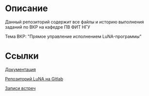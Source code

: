 # Описание

Данный репозиторий содержит все файлы и историю выполнения заданий по ВКР на кафедре ПВ ФИТ НГУ

Тема ВКР: "Прямое управление исполнением LuNA-программы"

# Ссылки

[Документация](docs/documentation.md)

[Репозиторий LuNA на Gitlab](https://gitlab.ssd.sscc.ru/luna/luna)

[Записи встреч](https://drive.google.com/file/d/18pJ-eGX4KVXZF7BLY8kmmYgTkoJOKJak/view?usp=sharing)
